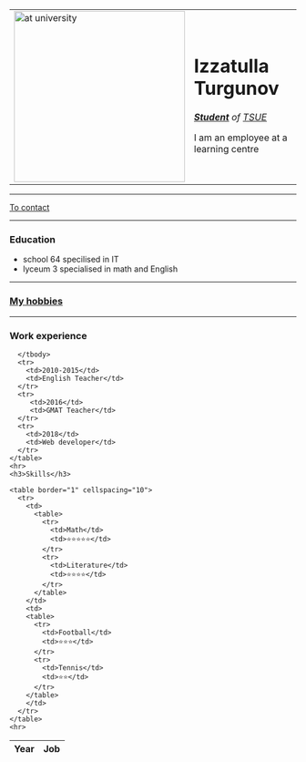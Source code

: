 
<!DOCTYPE html>
<html lang="en" dir="ltr">
  <head>
    <meta charset="utf-8">
    <title>Izzatulla Turgunov</title>
  </head>
  <body>
    <table cellspacing="20">
      <tr>
        <td><img src="https://cisoclub.ru/wp-content/uploads/anonymous.jpg" width="300" alt="at university"></td>
         <td> <h1>Izzatulla Turgunov</h1>
          <p><em><strong> <a href="https://cdn.pixabay.com/photo/2018/06/27/07/45/student-3500990_1280.jpg">Student</a></strong> of <a href="http://tsue.uz/">TSUE</a></em></p>
          <p>I am an employee at a learning centre</p></td>
      </tr>
    </table>
   <hr noshade>
   <a href="contact.html">To contact</a>
   <hr noshade size="2">
   <h3>Education</h3>
   <ul>
     <li>school 64 specilised in IT</li>
     <li>lyceum 3 specialised in math and English</li>
    </ul>
    <hr>
    <h3><a href="hobbies.html">My hobbies</a></h3>
    <hr>
    <h3>Work experience</h3>
    <table cellspacing="10">
       <thead>
        <tr>
          <th>Year</th>
          <th>Job</th>
        </tr>
      </thead>
      <tbody>

      </tbody>
      <tr>
        <td>2010-2015</td>
        <td>English Teacher</td>
      </tr>
      <tr>
         <td>2016</td>
         <td>GMAT Teacher</td>
      </tr>
      <tr>
        <td>2018</td>
        <td>Web developer</td>
      </tr>
    </table>
    <hr>
    <h3>Skills</h3>

    <table border="1" cellspacing="10">
      <tr>
        <td>
          <table>
            <tr>
              <td>Math</td>
              <td>⭐⭐⭐⭐⭐</td>
            </tr>
            <tr>
              <td>Literature</td>
              <td>⭐⭐⭐⭐</td>
            </tr>
          </table>
        </td>
        <td>
        <table>
          <tr>
            <td>Football</td>
            <td>⭐⭐⭐</td>
          </tr>
          <tr>
            <td>Tennis</td>
            <td>⭐⭐</td>
          </tr>
        </table>
        </td>
      </tr>
    </table>
    <hr>
   </body>
</html>
